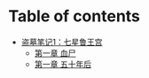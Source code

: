 # Table of contents

* [盗墓笔记1：七星鲁王宫](README.md)
  * [第一章 血尸](1-qi-xing-lu-wang-gong/01.md)
  * [第一章 五十年后](1-qi-xing-lu-wang-gong/02.md)
